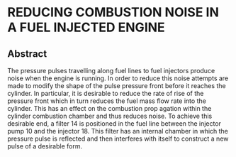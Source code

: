 # REDUCING COMBUSTION NOISE IN A FUEL INJECTED ENGINE

## Abstract
The pressure pulses travelling along fuel lines to fuel injectors produce noise when the engine is running. In order to reduce this noise attempts are made to modify the shape of the pulse pressure front before it reaches the cylinder. In particular, it is desirable to reduce the rate of rise of the pressure front which in turn reduces the fuel mass flow rate into the cylinder. This has an effect on the combustion prop agation within the cylinder combustion chamber and thus reduces noise. To achieve this desirable end, a filter 14 is positioned in the fuel line between the injector pump 10 and the injector 18. This filter has an internal chamber in which the pressure pulse is reflected and then interferes with itself to construct a new pulse of a desirable form.